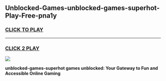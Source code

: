 
## Unblocked-Games-unblocked-games-superhot-Play-Free-pna1y
<h3>
<a href="https://premium76.site?title=unblocked-games-superhot&ref=18A">CLICK TO PLAY</a></h3>
<hr>

<h3>
<a href="https://premium76.site?title=unblocked-games-superhot&ref=18A">CLICK 2 PLAY</a>
  
</h3>

<a href="https://premium76.site?title=unblocked-games-superhot&ref=18A"><img src="https://clearcache.store/games.png"></a>


**unblocked-games-superhot games unblocked: Your Gateway to Fun and Accessible Online Gaming**
